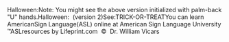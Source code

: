 Halloween:Note: You might see the above version initialized with palm-back "U" hands.Halloween:  (version 2)See:TRICK-OR-TREATYou can learn 
		AmericanSign 
		Language(ASL) online at American Sign Language University ™ASLresources by Lifeprint.com  ©  Dr. William Vicars